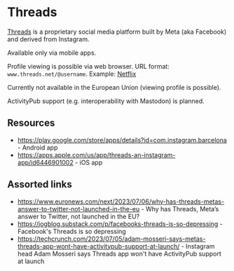 # Threads

[Threads](https://www.threads.net) is a proprietary social media platform built by Meta (aka Facebook) and derived from Instagram.

Available only via mobile apps.

Profile viewing is possible via web browser. URL format: `www.threads.net/@username`. Example: [Netflix](https://www.threads.net/@netflix)  

Currently not available in the European Union (viewing profile is possible).

ActivityPub support (e.g. interoperability with Mastodon) is planned.

## Resources

- https://play.google.com/store/apps/details?id=com.instagram.barcelona - Android app
- https://apps.apple.com/us/app/threads-an-instagram-app/id6446901002 - iOS app

## Assorted links

- https://www.euronews.com/next/2023/07/06/why-has-threads-metas-answer-to-twitter-not-launched-in-the-eu - Why has Threads, Meta’s answer to Twitter, not launched in the EU? 
- https://jogblog.substack.com/p/facebooks-threads-is-so-depressing - Facebook's Threads is so depressing
- https://techcrunch.com/2023/07/05/adam-mosseri-says-metas-threads-app-wont-have-activitypub-support-at-launch/ - Instagram head Adam Mosseri says Threads app won't have ActivityPub support at launch
